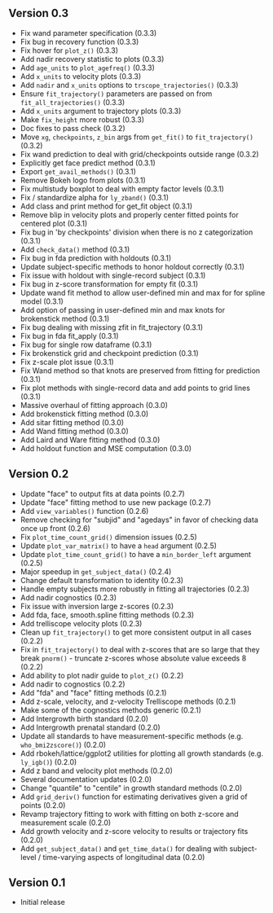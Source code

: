 Version 0.3
----------------------------------------------------------------------

- Fix wand parameter specification (0.3.3)
- Fix bug in recovery function (0.3.3)
- Fix hover for `plot_z()` (0.3.3)
- Add nadir recovery statistic to plots (0.3.3)
- Add `age_units` to `plot_agefreq()` (0.3.3)
- Add `x_units` to velocity plots (0.3.3)
- Add `nadir` and `x_units` options to `trscope_trajectories()` (0.3.3)
- Ensure `fit_trajectory()` parameters are passed on from `fit_all_trajectories()` (0.3.3)
- Add `x_units` argument to trajectory plots (0.3.3)
- Make `fix_height` more robust (0.3.3)
- Doc fixes to pass check (0.3.2)
- Move `xg`, `checkpoints`, `z_bin` args from `get_fit()` to `fit_trajectory()` (0.3.2)
- Fix wand prediction to deal with grid/checkpoints outside range (0.3.2)
- Explicitly get face predict method (0.3.1)
- Export `get_avail_methods()` (0.3.1)
- Remove Bokeh logo from plots (0.3.1)
- Fix multistudy boxplot to deal with empty factor levels (0.3.1)
- Fix / standardize alpha for `ly_zband()` (0.3.1)
- Add class and print method for get_fit object (0.3.1)
- Remove blip in velocity plots and properly center fitted points for centered plot (0.3.1)
- Fix bug in 'by checkpoints' division when there is no z categorization (0.3.1)
- Add `check_data()` method (0.3.1)
- Fix bug in fda prediction with holdouts (0.3.1)
- Update subject-specific methods to honor holdout correctly (0.3.1)
- Fix issue with holdout with single-record subject (0.3.1)
- Fix bug in z-score transformation for empty fit (0.3.1)
- Update wand fit method to allow user-defined min and max for for spline model (0.3.1)
- Add option of passing in user-defined min and max knots for brokenstick method (0.3.1)
- Fix bug dealing with missing zfit in fit_trajectory (0.3.1)
- Fix bug in fda fit_apply (0.3.1)
- Fix bug for single row dataframe (0.3.1)
- Fix brokenstick grid and checkpoint prediction (0.3.1)
- Fix z-scale plot issue (0.3.1)
- Fix Wand method so that knots are preserved from fitting for prediction (0.3.1)
- Fix plot methods with single-record data and add points to grid lines (0.3.1)
- Massive overhaul of fitting approach (0.3.0)
- Add brokenstick fitting method (0.3.0)
- Add sitar fitting method (0.3.0)
- Add Wand fitting method (0.3.0)
- Add Laird and Ware fitting method (0.3.0)
- Add holdout function and MSE computation (0.3.0)

Version 0.2
----------------------------------------------------------------------

- Update "face" to output fits at data points (0.2.7)
- Update "face" fitting method to use new package (0.2.7)
- Add `view_variables()` function (0.2.6)
- Remove checking for "subjid" and "agedays" in favor of checking data once up front (0.2.6)
- Fix `plot_time_count_grid()` dimension issues (0.2.5)
- Update `plot_var_matrix()` to have a `head` argument (0.2.5)
- Update `plot_time_count_grid()` to have a `min_border_left` argument (0.2.5)
- Major speedup in `get_subject_data()` (0.2.4)
- Change default transformation to identity (0.2.3)
- Handle empty subjects more robustly in fitting all trajectories (0.2.3)
- Add nadir cognostics (0.2.3)
- Fix issue with inversion large z-scores (0.2.3)
- Add fda, face, smooth.spline fitting methods  (0.2.3)
- Add trelliscope velocity plots (0.2.3)
- Clean up `fit_trajectory()` to get more consistent output in all cases (0.2.2)
- Fix in `fit_trajectory()` to deal with z-scores that are so large that they break `pnorm()` - truncate z-scores whose absolute value exceeds 8 (0.2.2)
- Add ability to plot nadir guide to `plot_z()` (0.2.2)
- Add nadir to cognostics (0.2.2)
- Add "fda" and "face" fitting methods (0.2.1)
- Add z-scale, velocity, and z-velocity Trelliscope methods (0.2.1)
- Make some of the cognostics methods generic (0.2.1)
- Add Intergrowth birth standard (0.2.0)
- Add Intergrowth prenatal standard (0.2.0)
- Update all standards to have measurement-specific methods (e.g. `who_bmi2zscore()`) (0.2.0)
- Add rbokeh/lattice/ggplot2 utilities for plotting all growth standards (e.g. `ly_igb()`) (0.2.0)
- Add z band and velocity plot methods (0.2.0)
- Several documentation updates (0.2.0)
- Change "quantile" to "centile" in growth standard methods (0.2.0)
- Add `grid_deriv()` function for estimating derivatives given a grid of points (0.2.0)
- Revamp trajectory fitting to work with fitting on both z-score and measurement scale (0.2.0)
- Add growth velocity and z-score velocity to results or trajectory fits (0.2.0)
- Add `get_subject_data()` and `get_time_data()` for dealing with subject-level / time-varying aspects of longitudinal data (0.2.0)

Version 0.1
----------------------------------------------------------------------

- Initial release

